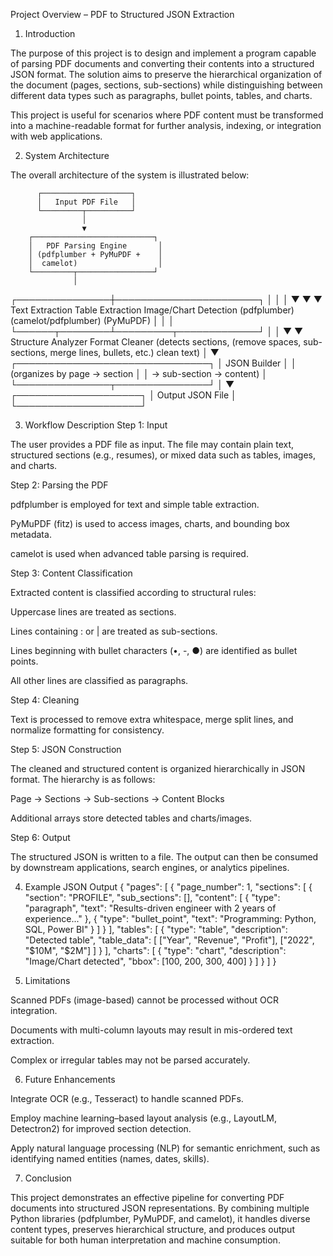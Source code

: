 Project Overview – PDF to Structured JSON Extraction
1. Introduction

The purpose of this project is to design and implement a program capable of parsing PDF documents and converting their contents into a structured JSON format. 
The solution aims to preserve the hierarchical organization of the document (pages, sections, sub-sections) while distinguishing between different data types 
such as paragraphs, bullet points, tables, and charts.

This project is useful for scenarios where PDF content must be transformed into a machine-readable format for further analysis, indexing, or integration with web applications.

2. System Architecture

The overall architecture of the system is illustrated below:

          ┌────────────────────┐
          │   Input PDF File   │
          └─────────┬──────────┘
                    │
                    ▼
        ┌───────────────────────────┐
        │   PDF Parsing Engine       │
        │ (pdfplumber + PyMuPDF +    │
        │  camelot)                  │
        └─────────┬─────────────────┘
                  │
  ┌───────────────┼───────────────────────┐
  │               │                       │
  ▼               ▼                       ▼
Text Extraction   Table Extraction        Image/Chart Detection
(pdfplumber)      (camelot/pdfplumber)    (PyMuPDF)
  │               │                       │
  └──────┬────────┴─────────┬─────────────┘
         │                  │
         ▼                  ▼
   Structure Analyzer   Format Cleaner
   (detects sections,   (remove spaces,
    sub-sections,        merge lines,
    bullets, etc.)       clean text)
         │
         ▼
 ┌───────────────────────────────┐
 │   JSON Builder                 │
 │  (organizes by page → section  │
 │   → sub-section → content)     │
 └───────────────┬───────────────┘
                 │
                 ▼
        ┌────────────────────┐
        │   Output JSON File │
        └────────────────────┘


3. Workflow Description
Step 1: Input

The user provides a PDF file as input. The file may contain plain text, structured sections
(e.g., resumes), or mixed data such as tables, images, and charts.

Step 2: Parsing the PDF

pdfplumber is employed for text and simple table extraction.

PyMuPDF (fitz) is used to access images, charts, and bounding box metadata.

camelot is used when advanced table parsing is required.

Step 3: Content Classification

Extracted content is classified according to structural rules:

Uppercase lines are treated as sections.

Lines containing : or | are treated as sub-sections.

Lines beginning with bullet characters (•, -, ●) are identified as bullet points.

All other lines are classified as paragraphs.

Step 4: Cleaning

Text is processed to remove extra whitespace, merge split lines, and normalize formatting for consistency.

Step 5: JSON Construction

The cleaned and structured content is organized hierarchically in JSON format. The hierarchy is as follows:

Page → Sections → Sub-sections → Content Blocks

Additional arrays store detected tables and charts/images.

Step 6: Output

The structured JSON is written to a file. The output can then be consumed by downstream applications,
search engines, or analytics pipelines.

4. Example JSON Output
{
  "pages": [
    {
      "page_number": 1,
      "sections": [
        {
          "section": "PROFILE",
          "sub_sections": [],
          "content": [
            {
              "type": "paragraph",
              "text": "Results-driven engineer with 2 years of experience..."
            },
            {
              "type": "bullet_point",
              "text": "Programming: Python, SQL, Power BI"
            }
          ]
        }
      ],
      "tables": [
        {
          "type": "table",
          "description": "Detected table",
          "table_data": [
            ["Year", "Revenue", "Profit"],
            ["2022", "$10M", "$2M"]
          ]
        }
      ],
      "charts": [
        {
          "type": "chart",
          "description": "Image/Chart detected",
          "bbox": [100, 200, 300, 400]
        }
      ]
    }
  ]
}

5. Limitations

Scanned PDFs (image-based) cannot be processed without OCR integration.

Documents with multi-column layouts may result in mis-ordered text extraction.

Complex or irregular tables may not be parsed accurately.

6. Future Enhancements

Integrate OCR (e.g., Tesseract) to handle scanned PDFs.

Employ machine learning–based layout analysis (e.g., LayoutLM, Detectron2) for improved section detection.

Apply natural language processing (NLP) for semantic enrichment, such as identifying named entities (names, dates, skills).

7. Conclusion

This project demonstrates an effective pipeline for converting PDF documents into structured JSON representations.
By combining multiple Python libraries (pdfplumber, PyMuPDF, and camelot), it handles diverse content types, 
preserves hierarchical structure, and produces output suitable for both human interpretation and machine consumption.

